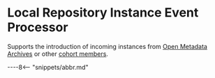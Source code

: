 <!-- SPDX-License-Identifier: CC-BY-4.0 -->
<!-- Copyright Contributors to the ODPi Egeria project. -->

# Local Repository Instance Event Processor

Supports the introduction of incoming instances from [Open Metadata Archives](/egeria-docs/concepts/open-metadata-archive) or other [cohort members](/egeria-docs/concepts/cohort-member).

----8<-- "snippets/abbr.md"
